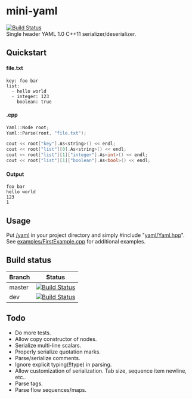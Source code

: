 # mini-yaml
[![Build Status](https://travis-ci.org/jimmiebergmann/mini-yaml.svg?branch=master)](https://travis-ci.org/jimmiebergmann/mini-yaml)  
Single header YAML 1.0 C++11 serializer/deserializer.

## Quickstart
#### file.txt
```
key: foo bar
list:
  - hello world
  - integer: 123
    boolean: true
```
#### .cpp
```cpp
Yaml::Node root;
Yaml::Parse(root, "file.txt");

cout << root["key"].As<string>() << endl;
cout << root["list"][0].As<string>() << endl;
cout << root["list"][1]["integer"].As<int>() << endl;
cout << root["list"][1]["boolean"].As<bool>() << endl;
```
#### Output
```
foo bar
hello world
123
1
```

## Usage
Put [/yaml](https://github.com/jimmiebergmann/mini-yaml/blob/master/yaml) in your project directory and simply #include "[yaml/Yaml.hpp](https://github.com/jimmiebergmann/mini-yaml/blob/master/yaml/Yaml.hpp)".
See [examples/FirstExample.cpp](https://github.com/jimmiebergmann/mini-yaml/blob/master/examples/FirstExample.cpp) for additional examples.

## Build status
| Branch | Status |
| ------ | ------ |
| master | [![Build Status](https://travis-ci.org/jimmiebergmann/mini-yaml.svg?branch=master)](https://travis-ci.org/jimmiebergmann/mini-yaml) |
| dev | [![Build Status](https://travis-ci.org/jimmiebergmann/mini-yaml.svg?branch=dev)](https://travis-ci.org/jimmiebergmann/mini-yaml)|

## Todo
- Do more tests.
- Allow copy constructor of nodes.
- Serialize multi-line scalars.
- Properly serialize quotation marks.
- Parse/serialize comments.
- Ignore explicit typing(!!type) in parsing.
- Allow customization of serialization. Tab size, sequence item newline, etc..
- Parse tags.
- Parse flow sequences/maps.

